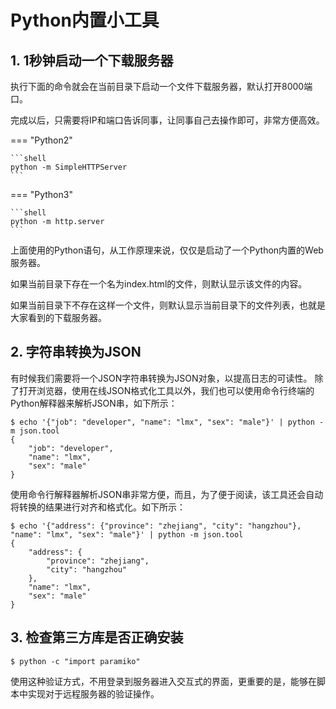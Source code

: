 # Python内置小工具


## 1. 1秒钟启动一个下载服务器

执行下面的命令就会在当前目录下启动一个文件下载服务器，默认打开8000端口。

完成以后，只需要将IP和端口告诉同事，让同事自己去操作即可，非常方便高效。

=== "Python2"

    ```shell
    python -m SimpleHTTPServer
    ```



=== "Python3"

    ```shell
    python -m http.server
    ```



上面使用的Python语句，从工作原理来说，仅仅是启动了一个Python内置的Web服务器。

如果当前目录下存在一个名为index.html的文件，则默认显示该文件的内容。

如果当前目录下不存在这样一个文件，则默认显示当前目录下的文件列表，也就是大家看到的下载服务器。



## 2. 字符串转换为JSON

有时候我们需要将一个JSON字符串转换为JSON对象，以提高日志的可读性。
除了打开浏览器，使用在线JSON格式化工具以外，我们也可以使用命令行终端的Python解释器来解析JSON串，如下所示：

```shell
$ echo '{"job": "developer", "name": "lmx", "sex": "male"}' | python -m json.tool
{
    "job": "developer",
    "name": "lmx",
    "sex": "male"
}

```

使用命令行解释器解析JSON串非常方便，而且，为了便于阅读，该工具还会自动将转换的结果进行对齐和格式化。如下所示：

```shell
$ echo '{"address": {"province": "zhejiang", "city": "hangzhou"}, "name": "lmx", "sex": "male"}' | python -m json.tool
{
    "address": {
        "province": "zhejiang",
        "city": "hangzhou"
    },
    "name": "lmx",
    "sex": "male"
}

```


## 3. 检查第三方库是否正确安装


```shell
$ python -c "import paramiko"
```
使用这种验证方式，不用登录到服务器进入交互式的界面，更重要的是，能够在脚本中实现对于远程服务器的验证操作。